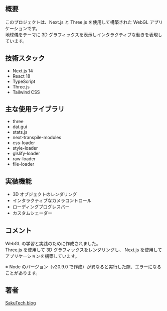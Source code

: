 ## 概要

このプロジェクトは、Next.js と Three.js を使用して構築された WebGL アプリケーションです。  
地球儀をテーマに 3D グラフィックスを表示しインタラクティブな動きを表現しています。

## 技術スタック

- Next.js 14
- React 18
- TypeScript
- Three.js
- Tailwind CSS

## 主な使用ライブラリ

- three
- dat.gui
- stats.js
- next-transpile-modules
- css-loader
- style-loader
- glslify-loader
- raw-loader
- file-loader

## 実装機能

- 3D オブジェクトのレンダリング
- インタラクティブなカメラコントロール
- ローディングプログレスバー
- カスタムシェーダー

## コメント

WebGL の学習と実践のために作成されました。  
Three.js を使用して 3D グラフィックスをレンダリングし、 Next.js を使用してアプリケーションを構築しています。

※ Node のバージョン（v20.9.0 で作成）が異なると実行した際、エラーになることがあります。

## 著者

[SakuTech blog](https://github.com/n-sakuma39/)
